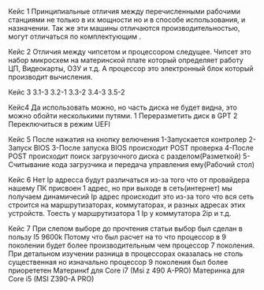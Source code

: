 Кейс 1 
Принципиальные отличия между перечисленными рабочими станциями не только в их мощности но и в способе использования, и назначении.
Так же эти машины отличаются производительностью, могут отличаться по комплектующим .

Кейс 2 
Отличия между чипсетом и  процессором следущее. Чипсет это набор микросхем на материнской плате который определяет работу ЦП, Видеокарты, ОЗУ и т.д. А процессор это 
электронный блок который производит вычисления. 

Кейс 3
3.1-3
3.2-1
3.3-2
3.4-3
3.5-2

Кейс4
Да использовать можно, но часть диска не будет видна, это можно обойти несколькими путями.
1 Переразметить диск в GPT
2 Переключиться в режим UEFI

Кейс 5
После нажатия на кнопку велючения 
1-Запускается контролер
2-Запуск BIOS
3-После запуска BIOS происходит POST проверка
4-После POST происходит поиск загрузочного диска с разделом(Разметкой)
5-Считывание кода загрузчика и передача управления ему(Рабочий стол)

Кейс 6
Нет Ip адресса будут различаться из-за того что от провайдера нашему ПК присвоен 1 адрес, но при выходе в сеть(интернет) мы получаем динамичесий Ip адрес
происходит это из-за того что вся сеть строится на маршрутизаторах, коммутаторах, и разных адресах этих устройств. Тоесть у маршрутизатора 1 Ip у коммутатора 2ip 
и т.д. 

Кейс 7 
При слепом выборе до прочтения статьи выбор был сделан в пользу I5 9600k Потому что был расчет на то что процессор в 9 поколении будет более производительным
чем процессор 7 поколения. При детальном изучении разница в процессорах оказалась не столь существенная но изначально процессор 9 поколения был более приорететен
Материнкf для Core i7 (Msi z 490 A-PRO)
Материнка для Core i5 (MSI Z390-A PRO)

